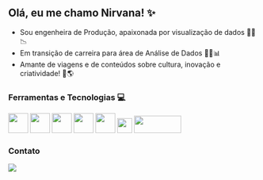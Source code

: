 ## Olá, eu me chamo Nirvana! ✨

* Sou engenheira de Produção, apaixonada por visualização de dados :construction_worker_woman::chart_with_downwards_trend:
* Em transição de carreira para área de Análise de Dados :woman_technologist::bar_chart:
* Amante de viagens e de conteúdos sobre cultura, inovação e criatividade! :yellow_heart::earth_americas:
  

### Ferramentas e Tecnologias :computer:
<img loading="lazy" src="https://cdn.jsdelivr.net/gh/devicons/devicon@latest/icons/microsoftsqlserver/microsoftsqlserver-original.svg" width="40" height="40"/> <img loading="lazy" src="https://cdn.jsdelivr.net/gh/devicons/devicon@latest/icons/postgresql/postgresql-original.svg" width="40" height="40"/> <img loading="lazy" src="https://cdn.jsdelivr.net/gh/devicons/devicon@latest/icons/python/python-original.svg" width="40" height="40"/> <img loading="lazy" src="https://cdn.jsdelivr.net/gh/devicons/devicon@latest/icons/jupyter/jupyter-original-wordmark.svg" width="40" height="40"/> <img loading="lazy" src="https://cdn.jsdelivr.net/gh/devicons/devicon@latest/icons/pandas/pandas-original-wordmark.svg" width="40" height="40"/> <img loading="lazy" src="https://static-00.iconduck.com/assets.00/google-ads-icon-2048x1837-4vbvpswm.png" width="30" height="30"/>  <img loading="lazy" src="https://cetax.com.br/wp-content/uploads/2016/10/PowerBI-e1557666264791.jpg" width="95" height="35"/> 



### Contato <div>
<a href="https://www.linkedin.com/in/nirvana-reis-134348198/" target="_blank"><img loading="lazy" src="https://img.shields.io/badge/-LinkedIn-%230077B5?style=for-the-badge&logo=linkedin&logoColor=white" target="_blank"></a>   
</div>

